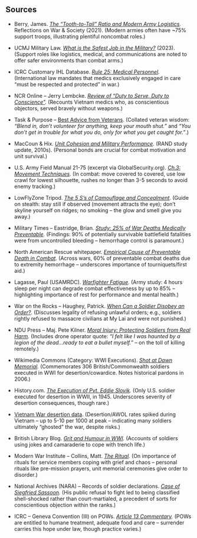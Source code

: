## Sources

* Berry, James. *[The “Tooth-to-Tail” Ratio and Modern Army Logistics](https://dalecentersouthernmiss.wordpress.com/2021/11/03/the-tooth-to-tail-ratio-and-modern-army-logistics/).* Reflections on War & Society (2021). (Modern armies often have \~75% support troops, illustrating plentiful noncombat roles.)

* UCMJ Military Law. *[What is the Safest Job in the Military?](https://ucmj.us/what-is-the-safest-job-in-the-military/)* (2023). (Support roles like logistics, medical, and communications are noted to offer safer environments than combat arms.)

* ICRC Customary IHL Database. *[Rule 25: Medical Personnel](https://ihl-databases.icrc.org/en/customary-ihl/v1/rule25).* (International law mandates that medics exclusively engaged in care “must be respected and protected” in war.)

* NCR Online – Jerry Lembcke. *[Review of “Duty to Serve, Duty to Conscience”](https://www.ncronline.org/culture/book-reviews/dual-memoir-looks-back-being-noncombatant-1-o-medics-vietnam-war).* (Recounts Vietnam medics who, as conscientious objectors, served bravely without weapons.)

* Task & Purpose – [Best Advice from Veterans](https://taskandpurpose.com/culture/best-advice-veterans-military/). (Collated veteran wisdom: *“Blend in, don’t volunteer for anything, keep your mouth shut.”* and *“You don’t get in trouble for what you do, only for what you get caught for.”*.)

* MacCoun & Hix. *[Unit Cohesion and Military Performance](https://www.law.berkeley.edu/files/csls/Unit_Cohesion_and_Military_Performance_Ch5_MacCoun_Hix.pdf).* (RAND study update, 2010s). (Personal bonds are crucial for combat motivation and unit survival.)

* U.S. Army Field Manual 21-75 (excerpt via GlobalSecurity.org). *[Ch.3: Movement Techniques](https://www.globalsecurity.org/military/library/policy/army/fm/21-75/Ch3.htm).* (In combat: move covered to covered, use low crawl for lowest silhouette, rushes no longer than 3-5 seconds to avoid enemy tracking.)

* LowFlyZone Tripod. *[The 5 S’s of Camouflage and Concealment](https://lowflyzone.tripod.com/info/fivess.html).* (Guide on stealth: stay still if observed (movement attracts the eye); don’t skyline yourself on ridges; no smoking – the glow and smell give you away.)

* Military Times – Eastridge, Brian. *[Study: 25% of War Deaths Medically Preventable](https://www.militarytimes.com/2013/03/29/study-25-of-war-deaths-medically-preventable/).* (Findings: 90% of potentially survivable battlefield fatalities were from uncontrolled bleeding – hemorrhage control is paramount.)

* North American Rescue whitepaper. *[Empirical Cause of Preventable Death in Combat](https://www.narescue.com/media/wysiwyg/CMS/additional_reading/pdfs/tccc.pdf).* (Across wars, 60% of preventable combat deaths due to extremity hemorrhage – underscores importance of tourniquets/first aid.)

* Lagasse, Paul (USAMRDC). *[Warfighter Fatigue](https://mrdc.health.mil/index.cfm/media/articles/2024/MOMRP_funds_fatigue_research).* (Army study: 4 hours sleep per night can degrade combat effectiveness by up to 85% – highlighting importance of rest for performance and mental health.)

* War on the Rocks – Haughey, Patrick. *[When Can a Soldier Disobey an Order?](https://www.militaryjusticecenter.com/blog/2022/03/can-you-recognize-an-unlawful-order/).* (Discusses legality of refusing unlawful orders; e.g., soldiers rightly refused to massacre civilians at My Lai and were not punished.)

* NDU Press – Maj. Pete Kilner. *[Moral Injury: Protecting Soldiers from Real Harm](https://ndupress.ndu.edu/Media/News/News-Article-View/Article/1737148/force-protection-from-moral-injury-three-objectives-for-military-leaders/).* (Includes drone operator quote: *“I felt like I was haunted by a legion of the dead...ready to eat a bullet myself.”* – on the toll of killing remotely.)

* Wikimedia Commons (Category: WWI Executions). *[Shot at Dawn Memorial](https://en.wikipedia.org/wiki/Shot_at_Dawn_Memorial).* (Commemorates 306 British/Commonwealth soldiers executed in WWI for desertion/cowardice. Notes historical pardons in 2006.)

* History.com. *[The Execution of Pvt. Eddie Slovik](https://www.history.com/this-day-in-history/january-31/the-execution-of-pvt-slovik).* (Only U.S. soldier executed for desertion in WWII, in 1945. Underscores severity of desertion consequences, though rare.)

* [Vietnam War desertion data](https://www.cia.gov/readingroom/docs/CIA-RDP90-00965R000706530010-3.pdf). (Desertion/AWOL rates spiked during Vietnam – up to 5-10 per 1000 at peak – indicating many soldiers ultimately “ghosted” the war, despite risks.)

* British Library Blog. *[Grit and Humour in WWI](https://www.cmi.no/publications/file/8619-warfun-diaries-vol-1.pdf).* (Accounts of soldiers using jokes and camaraderie to cope with trench life.)

* Modern War Institute – Collins, Matt. *[The Ritual](https://mwi.westpoint.edu/the-ritual/).* (On importance of rituals for service members coping with grief and chaos – personal rituals like pre-mission prayers, unit memorial ceremonies give order to disorder.)

* National Archives (NARA) – Records of soldier declarations. *[Case of Siegfried Sassoon](https://ww1.nam.ac.uk/stories/captain-siegfried-sassoon/).* (His public refusal to fight led to being classified shell-shocked rather than court-martialed, a precedent of sorts for conscientious objection within the ranks.)

* ICRC – Geneva Convention (III) on POWs. *[Article 13 Commentary](https://ihl-databases.icrc.org/en/ihl-treaties/gciii-1949/article-13/commentary/1960).* (POWs are entitled to humane treatment, adequate food and care – surrender carries this hope under law, though practice varies.)
